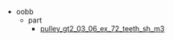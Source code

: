 * oobb
  * part
    * [pulley_gt2_03_06_ex_72_teeth_sh_m3](oobb/part/pulley_gt2_03_06_ex_72_teeth_sh_m3)
